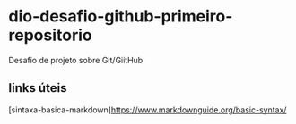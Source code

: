 # dio-desafio-github-primeiro-repositorio
Desafio de projeto sobre Git/GiitHub

## links úteis
[sintaxa-basica-markdown]https://www.markdownguide.org/basic-syntax/
